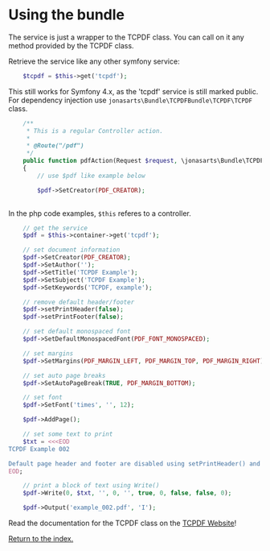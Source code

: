 Using the bundle
================

The service is just a wrapper to the TCPDF class. You can call on it any method provided by the TCPDF class.

Retrieve the service like any other symfony service:

```php
    $tcpdf = $this->get('tcpdf');
```

This still works for Symfony 4.x, as the 'tcpdf' service is still marked public.
For dependency injection use `jonasarts\Bundle\TCPDFBundle\TCPDF\TCPDF` class.

```php
    /**
     * This is a regular Controller action.
     * 
     * @Route("/pdf")
     */
    public function pdfAction(Request $request, \jonasarts\Bundle\TCPDFBundle\TCPDF\TCPDF $pdf)
    {
        // use $pdf like example below

        $pdf->SetCreator(PDF_CREATOR);
        
```

In the php code examples, ``$this`` referes to a controller.

```php
    // get the service
    $pdf = $this->container->get('tcpdf');

    // set document information
    $pdf->SetCreator(PDF_CREATOR);
    $pdf->SetAuthor('');
    $pdf->SetTitle('TCPDF Example');
    $pdf->SetSubject('TCPDF Example');
    $pdf->SetKeywords('TCPDF, example');

    // remove default header/footer
    $pdf->setPrintHeader(false);
    $pdf->setPrintFooter(false);

    // set default monospaced font
    $pdf->SetDefaultMonospacedFont(PDF_FONT_MONOSPACED);

    // set margins
    $pdf->SetMargins(PDF_MARGIN_LEFT, PDF_MARGIN_TOP, PDF_MARGIN_RIGHT);

    // set auto page breaks
    $pdf->SetAutoPageBreak(TRUE, PDF_MARGIN_BOTTOM);

    // set font
    $pdf->SetFont('times', '', 12);

    $pdf->AddPage();

    // set some text to print
    $txt = <<<EOD
TCPDF Example 002

Default page header and footer are disabled using setPrintHeader() and setPrintFooter() methods.
EOD;

    // print a block of text using Write()
    $pdf->Write(0, $txt, '', 0, '', true, 0, false, false, 0);

    $pdf->Output('example_002.pdf', 'I');
```

Read the documentation for the TCPDF class on the [TCPDF Website](http://www.tcpdf.org)!

[Return to the index.](index.md)